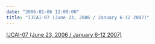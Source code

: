 ```yaml
---
date: "2006-01-06 12:00:00"
title: "IJCAI-07 (June 23, 2006 / January 6-12 2007)"
---
```


[IJCAI-07 (June 23, 2006 / January 6-12 2007)](/lemire/blog/2006/01-06-ijcai-07-june-23-2006-january-6-12-2007)

